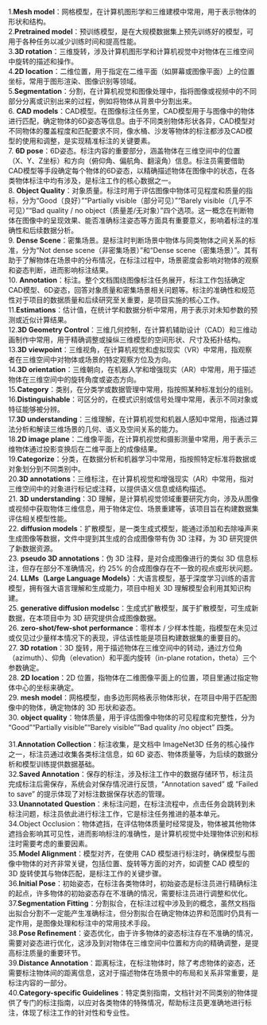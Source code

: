 1.**Mesh model**：网格模型，在计算机图形学和三维建模中常用，用于表示物体的形状和结构。<br>
2.**Pretrained model**：预训练模型，是在大规模数据集上预先训练好的模型，可用于各种任务以减少训练时间和提高性能。<br>
3.**3D rotation**：三维旋转，涉及计算机图形学和计算机视觉中对物体在三维空间中旋转的描述和操作。<br>
4.**2D location**：二维位置，用于指定在二维平面（如屏幕或图像平面）上的位置坐标，常用于图形渲染、图像识别等领域。<br>
5.**Segmentation**：分割，在计算机视觉和图像处理中，指将图像或视频中的不同部分分离或识别出来的过程，例如将物体从背景中分割出来。<br>
6. **CAD models**：CAD模型。在图像标注任务里，CAD模型用于与图像中的物体进行匹配，确定物体的6D姿态等信息。由于不同类别物体形状各异，CAD模型对不同物体的覆盖程度和匹配要求不同，像水桶、沙发等物体的标注都涉及CAD模型的使用和调整，是实现精准标注的关键要素。<br>
7. **6D pose**：6D姿态。标注内容的重要部分，涵盖物体在三维空间中的位置（X、Y、Z坐标）和方向（俯仰角、偏航角、翻滚角）信息。标注员需要借助CAD模型等手段确定每个物体的6D姿态，以精确描述物体在图像中的状态，在各类物体标注中均有涉及，是标注工作的核心数据之一。<br>
8. **Object Quality**：对象质量。标注时用于评估图像中物体可见程度和质量的指标，分为“Good（良好）”“Partially visible（部分可见）”“Barely visible（几乎不可见）”“Bad quality / no object（质量差/无对象）”四个选项。这一概念在判断物体在图像中的呈现效果、能否准确标注姿态等方面具有重要意义，影响着标注的准确性和后续数据分析。<br>
9. **Dense Scene**：密集场景。是标注时判断场景中物体与同类物体之间关系的标准，分为“Not dense scene（非密集场景）”和“Dense scene（密集场景）”。其有助于了解物体在场景中的分布情况，在标注过程中，场景密度会影响对物体的观察和姿态判断，进而影响标注结果。<br>
10. **Annotation**：标注。整个文档围绕图像标注任务展开，标注工作包括确定CAD模型、6D姿态，回答对象质量和密集场景相关问题等。标注的准确性和规范性对于项目的数据质量和后续研究至关重要，是项目实施的核心工作。<br> 
11.**Estimations**：估计值，在统计学和数据分析中常用，用于表示对未知参数的预测或近似计算结果。<br>
12.**3D Geometry Control**：三维几何控制，在计算机辅助设计（CAD）和三维动画制作中常用，用于精确调整或操纵三维模型的空间形状、尺寸及拓扑结构。<br>
13.**3D viewpoint**：三维视角，在计算机视觉和虚拟现实（VR）中常用，指观察者在三维空间中对物体或场景的特定观察方位及方向。<br>
14.**3D orientation**：三维朝向，在机器人学和增强现实（AR）中常用，用于描述物体在三维空间中的旋转角度或姿态方向。<br>
15.**Category**：类别，在分类学或数据管理中常用，指按照某种标准划分的组别。<br>
16.**Distinguishable**：可区分的，在模式识别或信号处理中常用，表示不同对象或特征能够被分辨。<br>
17.**3D understanding**：三维理解，在计算机视觉和机器人感知中常用，指通过算法分析和解读三维场景的几何、语义及空间关系的能力。<br>
18.**2D image plane**：二维像平面，在计算机视觉和摄影测量中常用，用于表示三维物体通过投影变换后在二维平面上的成像结果。<br>
19.**Categorize**：分类，在数据分析和机器学习中常用，指按照特定标准将数据或对象划分到不同类别中。<br>
20.**3D annotations**：三维标注，在计算机视觉和增强现实（AR）中常用，指对三维空间中的对象进行标记或注释，以提供语义信息或结构描述。<br>
21. **3D understanding**：3D 理解，是计算机视觉领域重要研究方向，涉及从图像或视频中获取物体三维信息，用于物体定位、场景重建等，该项目旨在构建数据集评估相关模型性能。<br>
22. **diffusion models**：扩散模型，是一类生成式模型，能通过添加和去除噪声来生成图像等数据，文件中提到其生成的合成图像带有伪 3D 注释，为 3D 研究提供了新数据资源。<br>
23. **pseudo 3D annotations**：伪 3D 注释，是对合成图像进行的类似 3D 信息标注，但存在部分不准确情况，约 25% 的合成图像存在不一致的视点或形状问题。<br>
24. **LLMs（Large Language Models）**：大语言模型，基于深度学习训练的语言模型，拥有强大语言理解和生成能力，项目中相关 3D 理解模型会利用其知识构建。<br>
25. **generative diffusion modelsc**：生成式扩散模型，属于扩散模型，可生成新数据，在本项目中为 3D 研究提供合成图像数据。<br>
26. **zero-shot/few-shot performance**：零样本 / 少样本性能，指模型在未见过或仅见过少量样本情况下的表现，评估该性能是项目构建数据集的重要目的。<br>
27. **3D rotation**：3D 旋转，用于描述物体在三维空间中的转动，通过方位角（azimuth）、仰角（elevation）和平面内旋转（in-plane rotation，theta）三个参数确定。<br>
28. **2D location**：2D 位置，指物体在二维图像平面上的位置，项目里通过指定物体中心的坐标来确定。<br>
29. **mesh model**：网格模型，由多边形网格表示物体形状，在项目中用于匹配图像中的物体，确定物体的 3D 形状和姿态。<br>
30. **object quality**：物体质量，用于评估图像中物体的可见程度和完整性，分为 “Good”“Partially visible”“Barely visible”“Bad quality /no object” 四类。<br>

31.**Annotation Collection**：标注收集，是文档中 ImageNet3D 任务的核心操作之一，标注员通过收集各类标注信息，如 6D 姿态、物体质量等，为后续的数据分析和模型训练提供数据基础。<br>
32.**Saved Annotation**：保存的标注，涉及标注工作中的数据存储环节，标注员完成标注后需保存，系统会对保存情况进行反馈，“Annotation saved” 或 “Failed to save” 的提示体现了对标注数据保存状态的管理。<br>
33.**Unannotated Question**：未标注问题，在标注流程中，点击任务会跳转到未标注问题，标注员依此进行标注工作，它是标注任务推进的基本单元。<br>
34.Object Occlusion：物体遮挡，在评估物体质量时经常提及，物体被其他物体遮挡会影响其可见性，进而影响标注的准确性，是计算机视觉中处理物体识别和标注时需要考虑的重要因素。<br>
35.**Model Alignment**：模型对齐，在使用 CAD 模型进行标注时，确保模型与图像中物体的对齐非常关键，包括位置、旋转等方面的对齐，如调整 CAD 模型的 3D 旋转使其与物体匹配，是标注工作的关键步骤。<br>
36.**Initial Pose**：初始姿态，在标注各类物体时，初始姿态是标注员进行精确标注的起点，许多物体的初始姿态存在不准确的情况，需要标注员进行调整和优化。<br>
37.**Segmentation Fitting**：分割拟合，在标注过程中涉及到的概念，虽然文档指出拟合分割不一定能产生准确标注，但分割拟合在确定物体边界和范围时仍具有一定作用，是图像处理和标注中的常用技术手段。<br>
38.**Pose Refinement**：姿态优化，由于许多物体的姿态标注存在不准确的情况，需要对姿态进行优化，这涉及到对物体在三维空间中位置和方向的精确调整，是提高标注质量的重要环节。<br>
39.**Distance Annotation**：距离标注，在标注物体时，除了考虑物体的姿态，还需要标注物体间的距离信息，这对于描述物体在场景中的布局和关系非常重要，是标注内容的一部分。<br>
40.**Category-specific Guidelines**：特定类别指南，文档针对不同类别的物体提供了专门的标注指南，以应对各类物体的特殊情况，帮助标注员更准确地进行标注，体现了标注工作的针对性和专业性。<br>